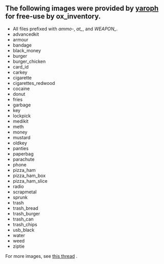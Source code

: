 ## The following images were provided by [yaroph](https://forum.cfx.re/u/yaroph/) for free-use by ox_inventory.
- All files prefixed with _ammo-_, _at\__, and _WEAPON\__.
- advancedkit
- armour
- bandage
- black_money
- burger
- burger_chicken
- card_id
- carkey
- cigarette
- cigarettes_redwood
- cocaine
- donut
- fries
- garbage
- key
- lockpick
- medikit
- meth
- money
- mustard
- oldkey
- panties
- paperbag
- parachute
- phone
- pizza_ham
- pizza_ham_box
- pizza_ham_slice
- radio
- scrapmetal
- sprunk
- trash
- trash_bread
- trash_burger
- trash_can
- trash_chips
- usb_black
- water
- weed
- ziptie

For more images, see [this thread](https://forum.cfx.re/t/inventory-icons-pack-for-rp-server-hq-draw-24k-cloth-l-1400-objects/5203350) .

